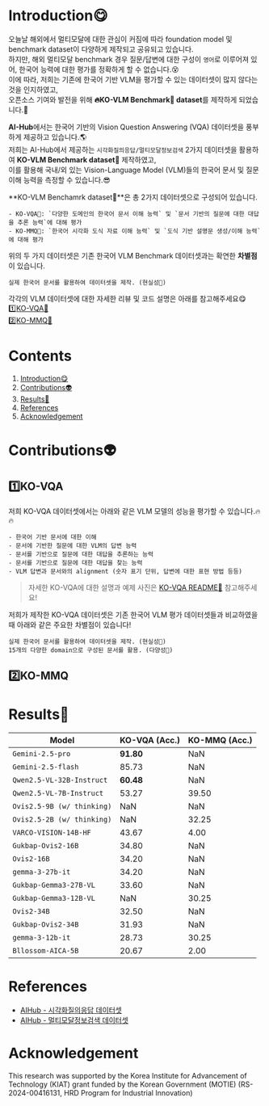 # Introduction😋
오늘날 해외에서 멀티모달에 대한 관심이 커짐에 따라 foundation model 및 benchmark dataset이 다양하게 제작되고 공유되고 있습니다.  
하지만, 해외 멀티모달 benchmark 경우 질문/답변에 대한 구성이 `영어`로 이루어져 있어, 한국어 능력에 대한 평가를 정확하게 할 수 없습니다.😵   
이에 따라, 저희는 기존에 한국어 기반 VLM을 평가할 수 있는 데이터셋이 많지 않다는 것을 인지하였고,   
오픈소스 기여와 발전을 위해 **🔥KO-VLM Benchmark🔱 dataset**를 제작하게 되었습니다.🤗  
  
**AI-Hub**에서는 한국어 기반의 Vision Question Answering (VQA) 데이터셋을 풍부하게 제공하고 있습니다.🌎    
저희는 AI-Hub에서 제공하는 `시각화질의응답/멀티모달정보검색` 2가지 데이터셋을 활용하여 **KO-VLM Benchmark dataset🔱** 제작하였고,  
이를 활용해 국내/외 있는 Vision-Language Model (VLM)들의 한국어 문서 및 질문 이해 능력을 측정할 수 있습니다.😎   

**KO-VLM Benchamrk dataset🔱**은 총 2가지 데이터셋으로 구성되어 있습니다.
```
- KO-VQA🔱: `다양한 도메인의 한국어 문서 이해 능력` 및 `문서 기반의 질문에 대한 대답을 추론 능력`에 대해 평가
- KO-MMQ🔱: `한국어 시각화 도식 자료 이해 능력` 및 `도식 기반 설명문 생성/이해 능력`에 대해 평가
```
  
위의 두 가지 데이터셋은 기존 한국어 VLM Benchmark 데이터셋과는 확연한 **차별점**이 있습니다.
```
실제 한국어 문서를 활용하여 데이터셋을 제작. (현실성🌟)

```
  
각각의 VLM 데이터셋에 대한 자세한 리뷰 및 코드 설명은 아래를 참고해주세요😋
1️⃣[KO-VQA🔱](https://github.com/Marker-Inc-Korea/KO-VLM-Benchmark/tree/main/KO-VQA)  
2️⃣[KO-MMQ🔱](https://github.com/Marker-Inc-Korea/KO-VLM-Benchmark/tree/main/KO-MMQ)
  
# Contents
1. [Introduction😋](https://github.com/Marker-Inc-Korea/KO-VQA-Benchmark?tab=readme-ov-file#introduction)
2. [Contributions👽](https://github.com/Marker-Inc-Korea/KO-VQA-Benchmark?tab=readme-ov-file#how-to-evaluate)
3. [Results🌟](https://github.com/Marker-Inc-Korea/KO-VQA-Benchmark?tab=readme-ov-file#results)
4. [References](https://github.com/Marker-Inc-Korea/KO-VQA-Benchmark?tab=readme-ov-file#references)
5. [Acknowledgement](https://github.com/Marker-Inc-Korea/KO-VQA-Benchmark?tab=readme-ov-file#acknowledgement)
  
# Contributions👽
## 1️⃣KO-VQA
저희 KO-VQA 데이터셋에서는 아래와 같은 VLM 모델의 성능을 평가할 수 있습니다.🔥🔥  
```
- 한국어 기반 문서에 대한 이해
- 문서에 기반한 질문에 대한 VLM의 답변 능력
- 문서를 기반으로 질문에 대한 대답을 추론하는 능력
- 문서를 기반으로 질문에 대한 대답을 찾는 능력
- VLM 답변과 문서와의 alignment (숫자 표기 단위, 답변에 대한 표현 방법 등등)
```
> 자세한 KO-VQA에 대한 설명과 예제 사진은 [KO-VQA README🔱](https://github.com/Marker-Inc-Korea/KO-VLM-Benchmark/tree/main/KO-VQA) 참고해주세요!
  
저희가 제작한 KO-VQA 데이터셋은 기존 한국어 VLM 평가 데이터셋들과 비교하였을 때 아래와 같은 주요한 차별점이 있습니다!
```
실제 한국어 문서를 활용하여 데이터셋을 제작. (현실성🌟)
15개의 다양한 domain으로 구성된 문서를 활용. (다양성🌟)
```
  
## 2️⃣KO-MMQ
  
# Results🌟
| Model | KO-VQA (Acc.) | KO-MMQ (Acc.) |
| ------------- | ------------- | ------------- |
| `Gemini-2.5-pro` | **91.80** | NaN |
| `Gemini-2.5-flash` | 85.73 | NaN |
| `Qwen2.5-VL-32B-Instruct` | **60.48** | NaN |
| `Qwen2.5-VL-7B-Instruct` | 53.27 | 39.50 |
| `Ovis2.5-9B (w/ thinking)` | NaN | NaN |
| `Ovis2.5-2B (w/ thinking)` | NaN | 32.25 |
| `VARCO-VISION-14B-HF` | 43.67 | 4.00 |
| `Gukbap-Ovis2-16B` | 34.80 | NaN |
| `Ovis2-16B` | 34.20 | NaN |
| `gemma-3-27b-it` | 34.20 | NaN |
| `Gukbap-Gemma3-27B-VL` | 33.60 | NaN |
| `Gukbap-Gemma3-12B-VL` | NaN | 30.25 |
| `Ovis2-34B` | 32.50 | NaN |
| `Gukbap-Ovis2-34B` | 31.93 | NaN |
| `gemma-3-12b-it` | 28.73 | 30.25 |
| `Bllossom-AICA-5B` | 20.67 | 2.00 |
   
# References
- [AIHub - 시각화질의응답 데이터셋](https://www.aihub.or.kr/aihubdata/data/view.do?currMenu=115&topMenu=100&dataSetSn=71812)
- [AIHub - 멀티모달정보검색 데이터셋](https://www.aihub.or.kr/aihubdata/data/view.do?currMenu=115&topMenu=100&dataSetSn=71813)

# Acknowledgement 
This research was supported by the Korea Institute for Advancement of Technology (KIAT) grant funded by the Korean Government (MOTIE) (RS-2024-00416131, HRD Program for Industrial Innovation)
